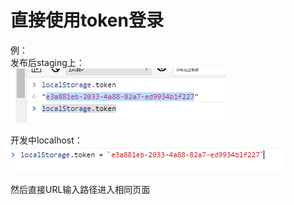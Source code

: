 # 直接使用token登录

例：  
发布后staging上：  
![image](./assets/token-1.png)  

开发中localhost：   
![image](./assets/token-2.png)  

然后直接URL输入路径进入相同页面